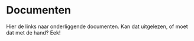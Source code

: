# Documenten

Hier de links naar onderliggende documenten. Kan dat uitgelezen, of moet dat met de hand? Eek!
